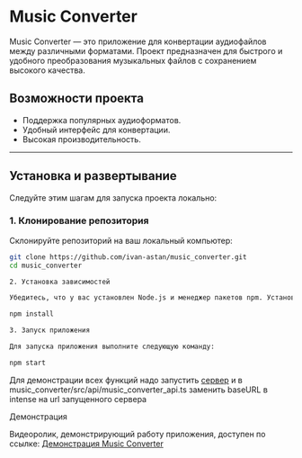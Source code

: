 # Music Converter

Music Converter — это приложение для конвертации аудиофайлов между различными форматами. Проект предназначен для быстрого и удобного преобразования музыкальных файлов с сохранением высокого качества.

## Возможности проекта
- Поддержка популярных аудиоформатов.
- Удобный интерфейс для конвертации.
- Высокая производительность.

---
## Установка и развертывание

Следуйте этим шагам для запуска проекта локально:

### 1. Клонирование репозитория
Склонируйте репозиторий на ваш локальный компьютер:
```bash
git clone https://github.com/ivan-astan/music_converter.git
cd music_converter

2. Установка зависимостей

Убедитесь, что у вас установлен Node.js и менеджер пакетов npm. Установите необходимые зависимости:

npm install

3. Запуск приложения

Для запуска приложения выполните следующую команду:

npm start
```
Для демонстрации всех функций надо запустить [сервер](https://github.com/ivan-astan/music_converter_server) и в music_converter/src/api/music_converter_api.ts заменить baseURL в intense на url запущенного сервера

Демонстрация

Видеоролик, демонстрирующий работу приложения, доступен по ссылке:
[Демонстрация Music Converter](https://rutube.ru/video/9a6c1e893adec9a9f9a941d972c2ee30/)
